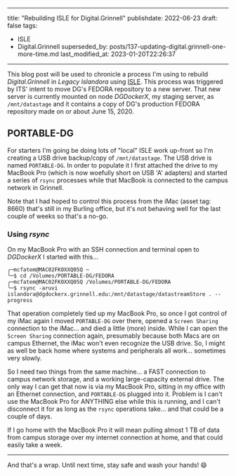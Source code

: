  ---
title: "Rebuilding ISLE for Digital.Grinnell"
publishdate: 2022-06-23
draft: false
tags:
  - ISLE
  - Digital.Grinnell
superseded_by: posts/137-updating-digital.grinnell-one-more-time.md
last_modified_at: 2023-01-20T22:26:37
---

This blog post will be used to chronicle a process I'm using to rebuild _Digital.Grinnell_ in _Legacy Islandora_ using [ISLE](https://github.com/Islandora-Collaboration-Group/ISLE).  This process was triggered by ITS' intent to move DG's FEDORA repository to a new server.  That new server is currently mounted on node _DGDockerX_, my staging server, as `/mnt/datastage` and it contains a copy of DG's production FEDORA repository made on or about June 15, 2020.

## PORTABLE-DG

For starters I'm going be doing lots of "local" ISLE work up-front so I'm creating a USB drive backup/copy of `/mnt/datastage`.  The USB drive is named `PORTABLE-DG`.  In order to populate it I first attached the drive to my MacBook Pro (which is now woefully short on USB 'A' adapters) and started a series of `rsync` processes while that MacBook is connected to the campus network in Grinnell.

Note that I had hoped to control this process from the iMac (asset tag: 8660) that's still in my Burling office, but it's not behaving well for the last couple of weeks so that's a no-go.  

### Using _rsync_

On my MacBook Pro with an SSH connection and terminal open to _DGDockerX_ I started with this...

```
╭─mcfatem@MAC02FK0XXQ05Q ~
╰─$ cd /Volumes/PORTABLE-DG/FEDORA
╭─mcfatem@MAC02FK0XXQ05Q /Volumes/PORTABLE-DG/FEDORA
╰─$ rsync -aruvi islandora@dgdockerx.grinnell.edu:/mnt/datastage/datastreamStore . --progress
```

That operation completely tied up my MacBook Pro, so once I got control of my iMac again I moved `PORTABLE-DG` over there, opened a `Screen Sharing` connection to the iMac... and died a little (more) inside.   While I can open the `Screen Sharing` connection again, presumably because both Macs are on campus Ethernet, the iMac won't even recognize the USB drive.  So, I might as well be back home where systems and peripherals all work... sometimes very slowly.  

So I need two things from the same machine... a FAST connection to campus network storage, and a working large-capacity external drive.  The only way I can get that now is via my MacBook Pro, sitting in my office with an Ethernet connection, and `PORTABLE-DG` plugged into it.  Problem is I can't use the MacBook Pro for ANYTHING else while this is running, and I can't disconnect it for as long as the `rsync` operations take... and that could be a couple of days.

If I go home with the MacBook Pro it will mean pulling almost 1 TB of data from campus storage over my internet connection at home, and that could easily take a week.


---

And that's a wrap.  Until next time, stay safe and wash your hands! :smile:
